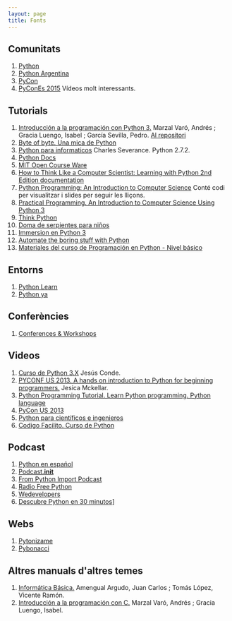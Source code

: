 ```yaml
---
layout: page
title: Fonts 
---
```



## Comunitats

1. [Python](https://www.python.org/)
2. [Python Argentina](http://www.python.org.ar/)
3. [PyCon](http://www.pycon.org/)
4. [PyConEs 2015](http://2015.es.pycon.org/ca/schedule/) Vídeos molt interessants.

## Tutorials

1. [Introducción a la programación con Python 3.](http://repositori.uji.es/xmlui/bitstream/handle/10234/102653/s93.pdf?sequence=1) Marzal Varó, Andrés ; Gracia Luengo, Isabel ; García Sevilla, Pedro. [Al repositori](http://repositori.uji.es/xmlui/handle/10234/102653)
2. [Byte of byte. Una mica de Python](http://moiatgit.github.io/byte_of_python_120.cat/)
3. [Python para informaticos](http://do1.dr-chuck.net/py4inf/ES-es/book.pdf) Charles Severance. Python 2.7.2.
4. [Python Docs](https://www.python.org/doc/)
5. [MIT Open Course Ware](http://ocw.mit.edu/courses/electrical-engineering-and-computer-science/6-00sc-introduction-to-computer-science-and-programming-spring-2011/references/)
6. [How to Think Like a Computer Scientist: Learning with Python 2nd Edition documentation](http://www.openbookproject.net/thinkcs/python/english2e/)
7. [Python Programming: An Introduction to Computer Science](http://mcsp.wartburg.edu/zelle/python/) Conté codi per visualitzar i slides per seguir les lliçons.
8. [Practical Programming. An Introduction to Computer Science Using Python 3](https://pragprog.com/book/gwpy2/practical-programming)
9. [Think Python](http://www.greenteapress.com/thinkpython/thinkpython.html)
10. [Doma de serpientes para niños](https://code.google.com/archive/p/swfk-es/)
11. [Immersion en Python 3](https://code.google.com/archive/p/inmersionenpython3/)
12. [Automate the boring stuff with Python](https://automatetheboringstuff.com/#toc)
13. [Materiales del curso de Programación en Python - Nivel básico](http://entrenamiento-python-basico.readthedocs.io/es/latest/index.html)

## Entorns

1. [Python Learn](http://www.pythonlearn.com/)
2. [Python ya](http://pythonya.appspot.com/)

## Conferències

1. [Conferences & Workshops](https://www.python.org/community/workshops/)

## Videos

1. [Curso de Python 3.X](https://www.youtube.com/playlist?list=PLEtcGQaT56chpYflEjBWRodHJNJN8EKpO) Jesús Conde.
2. [PYCONF US 2013. A hands on introduction to Python for beginning programmers.](http://pyvideo.org/video/1850/a-hands-on-introduction-to-python-for-beginning-p) Jesica Mckellar.
3. [Python Programming Tutorial. Learn Python programming. Python language](https://www.youtube.com/watch?v=BTzav965P7w)
4. [PyCon US 2013](http://pyvideo.org/category/33/pycon-us-2013)
5. [Python para científicos e ingenieros](https://www.youtube.com/playlist?list=PLGBbVX_WvN7bMwYe7wWV5TZt1a58jTggB)
6. [Codigo Facilito. Curso de Python](https://www.youtube.com/playlist?list=PLE549A038CF82905F)

## Podcast

1. [Python en español](http://podcast.jcea.es/python/)
2. [Podcast.__init__](http://podcastinit.com/)
3. [From Python Import Podcast](http://frompythonimportpodcast.com/)
4. [Radio Free Python](http://radiofreepython.com/)
5. [Wedevelopers](http://wedevelopers.com/2012/07/22/we-developers-007-python-django/)
6. [Descubre Python en 30 minutos](http://cacheme.org/descubre-python-en-30-min/)]

## Webs

1. [Pytonizame](http://pythoniza.me/)
2. [Pybonacci](http://pybonacci.org/)

## Altres manuals d'altres temes

1. [Informática Básica.](http://repositori.uji.es/xmlui/bitstream/handle/10234/24304/s15.pdf?sequence=3) Amengual Argudo, Juan Carlos ; Tomás López, Vicente Ramón.
2. [Introducción a la programación con C.](http://repositori.uji.es/xmlui/bitstream/handle/10234/24306/s29.pdf?sequence=3)  Marzal Varó, Andrés ; Gracia Luengo, Isabel.


